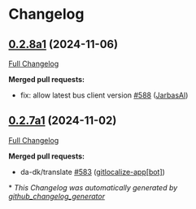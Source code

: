 # Changelog

## [0.2.8a1](https://github.com/OpenVoiceOS/ovos-core/tree/0.2.8a1) (2024-11-06)

[Full Changelog](https://github.com/OpenVoiceOS/ovos-core/compare/0.2.7a1...0.2.8a1)

**Merged pull requests:**

- fix: allow latest bus client version [\#588](https://github.com/OpenVoiceOS/ovos-core/pull/588) ([JarbasAl](https://github.com/JarbasAl))

## [0.2.7a1](https://github.com/OpenVoiceOS/ovos-core/tree/0.2.7a1) (2024-11-02)

[Full Changelog](https://github.com/OpenVoiceOS/ovos-core/compare/0.2.6...0.2.7a1)

**Merged pull requests:**

- da-dk/translate [\#583](https://github.com/OpenVoiceOS/ovos-core/pull/583) ([gitlocalize-app[bot]](https://github.com/apps/gitlocalize-app))



\* *This Changelog was automatically generated by [github_changelog_generator](https://github.com/github-changelog-generator/github-changelog-generator)*
